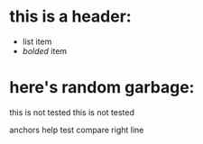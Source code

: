 # this is a header:

 * list item
 * *bolded* item

# here's random garbage:

this is not tested
this is not tested

anchors help test compare right line
